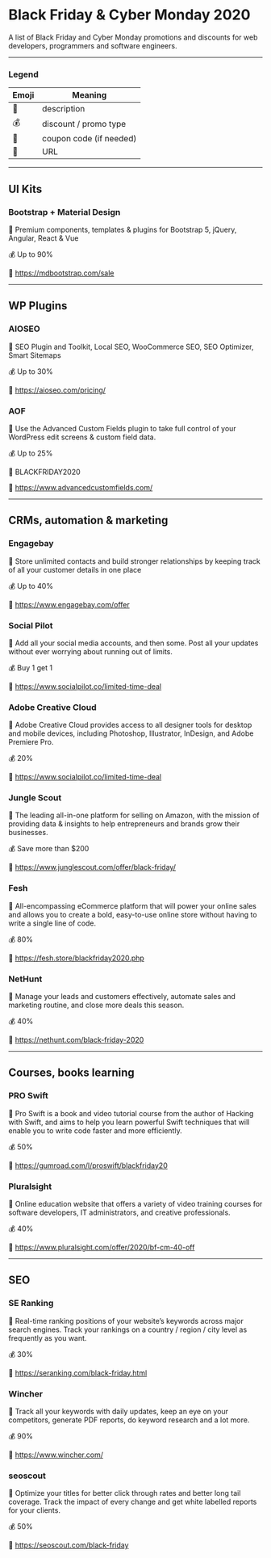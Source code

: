 # Black Friday & Cyber Monday 2020
A list of Black Friday and Cyber Monday promotions and discounts for web developers, programmers and software engineers.

-----

### Legend

|Emoji | Meaning           |
|---|-------------------------|
| 📓 | description        |
| 💰 | discount / promo type   |
| 🎫 | coupon code (if needed) |
| 🔗 | URL                     |

-----

## UI Kits

### Bootstrap + Material Design

📓 Premium components, templates & plugins for Bootstrap 5, jQuery, Angular, React & Vue

💰 Up to 90%

🔗 https://mdbootstrap.com/sale

-----

## WP Plugins

### AIOSEO

📓 SEO Plugin and Toolkit, Local SEO, WooCommerce SEO, SEO Optimizer, Smart Sitemaps

💰 Up to 30%

🔗 https://aioseo.com/pricing/

### AOF

📓 Use the Advanced Custom Fields plugin to take full control of your WordPress edit screens & custom field data.

💰 Up to 25%

🎫 BLACKFRIDAY2020

🔗 https://www.advancedcustomfields.com/

-----

## CRMs, automation & marketing

### Engagebay

📓 Store unlimited contacts and build stronger relationships by keeping track of all your customer details in one place

💰 Up to 40%

🔗 https://www.engagebay.com/offer

### Social Pilot

📓 Add all your social media accounts, and then some. Post all your updates without ever worrying about running out of limits.

💰 Buy 1 get 1

🔗 https://www.socialpilot.co/limited-time-deal

### Adobe Creative Cloud

📓 Adobe Creative Cloud provides access to all designer tools for desktop and mobile devices, including Photoshop, Illustrator, InDesign, and Adobe Premiere Pro.

💰 20%

🔗 https://www.socialpilot.co/limited-time-deal

### Jungle Scout

📓 The leading all-in-one platform for selling on Amazon, with the mission of providing data & insights to help entrepreneurs and brands grow their businesses.

💰 Save more than $200

🔗 https://www.junglescout.com/offer/black-friday/

### Fesh

📓 All-encompassing eCommerce platform that will power your online sales and allows you to create a bold, easy-to-use online store without having to write a single line of code.

💰 80%

🔗 https://fesh.store/blackfriday2020.php

### NetHunt

📓 Manage your leads and customers effectively, automate sales and marketing routine, and close more deals this season.

💰 40%

🔗 https://nethunt.com/black-friday-2020

------

## Courses, books learning

### PRO Swift

📓 Pro Swift is a book and video tutorial course from the author of Hacking with Swift, and aims to help you learn powerful Swift techniques that will enable you to write code faster and more efficiently.

💰 50%

🔗 https://gumroad.com/l/proswift/blackfriday20

### Pluralsight

📓  Online education website that offers a variety of video training courses for software developers, IT administrators, and creative professionals.

💰 40%

🔗 https://www.pluralsight.com/offer/2020/bf-cm-40-off


------

## SEO

### SE Ranking

📓 Real-time ranking positions of your website’s keywords across major search engines. Track your rankings on a country / region / city level as frequently as you want.

💰 30%

🔗 https://seranking.com/black-friday.html

### Wincher

📓 Track all your keywords with daily updates, keep an eye on your competitors, generate PDF reports, do keyword research and a lot more.

💰 90%

🔗 https://www.wincher.com/

### seoscout

📓 Optimize your titles for better click through rates and better long tail coverage. Track the impact of every change and get white labelled reports for your clients.

💰 50%

🔗 https://seoscout.com/black-friday
